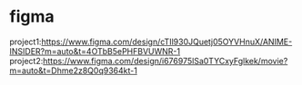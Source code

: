 # figma
project1:https://www.figma.com/design/cTIl930JQuetj05OYVHnuX/ANIME-INSIDER?m=auto&t=4OTbB5ePHFBVUWNR-1
project2:https://www.figma.com/design/i676975lSa0TYCxyFglkek/movie?m=auto&t=Dhme2z8Q0q9364kt-1
